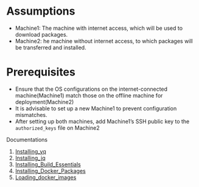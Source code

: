 # Assumptions
- Machine1: The machine with internet access, which will be used to download packages.
- Machine2: he machine without internet access, to which packages will be transferred and installed.


# Prerequisites
- Ensure that the OS configurations on the internet-connected machine(Machine1) match those on the offline machine for deployment(Machine2)
- It is advisable to set up a new Machine1 to prevent configuration mismatches.
- After setting up both machines, add Machine1’s SSH public key to the `authorized_keys` file on Machine2


Documentations
1. [Installing_yq](./installing_yq.md)
2. [Installing_jq](./installing_jq.md)
3. [Installing_Build_Essentials](./installing_build_essentials.md)
4. [Installing_Docker_Packages](./installing_docker_packages.md)
5. [Loading_docker_images](./loading_docker_images.md)
